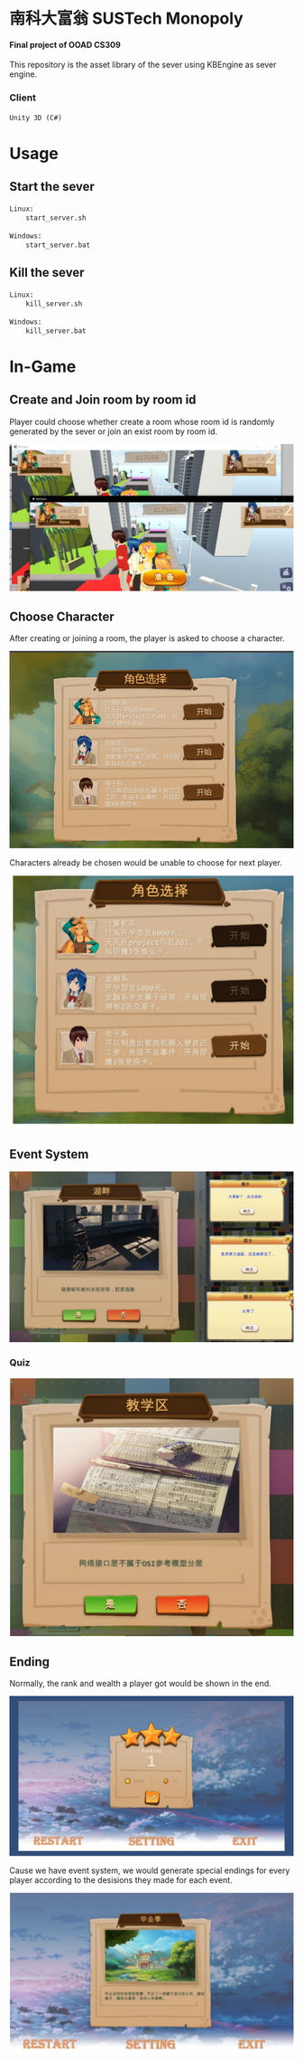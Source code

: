 南科大富翁 SUSTech Monopoly
===

#### Final project of OOAD CS309

This repository is the asset library of the sever using KBEngine as sever engine.

### Client

	Unity 3D (C#)

# Usage

## Start the sever

	Linux:
		start_server.sh

	Windows:
		start_server.bat


## Kill the sever

	Linux:
		kill_server.sh

	Windows:
		kill_server.bat

# In-Game

## Create and Join room by room id

Player could choose whether create a room whose room id is randomly generated by the sever or join an exist room by room id.

![](resource/QQ20190210-0.jpg)

## Choose Character

After creating or joining a room, the player is asked to choose a character.

![](resource/QQ20190210-0.png)

Characters already be chosen would be unable to choose for next player.

![](resource/1.png)

## Event System

![](resource/snipaste_20190210_235722.png)

### Quiz

![](resource/2.png)

## Ending

Normally, the rank and wealth a player got would be shown in the end.

![](resource/QQ20190210-1.jpg)

Cause we have event system, we would generate special endings for every player according to the desisions they made for each event.

![](resource/3.png)
